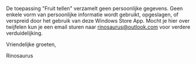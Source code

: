 De toepassing "Fruit tellen" verzamelt geen persoonlijke gegevens. Geen enkele vorm van persoonlijke informatie wordt gebruikt, opgeslagen, of verspreid door het gebruik van deze Windows Store App. Mocht je hier over twijfelen kun je een email sturen naar rinosaurus@outlook.com voor verdere verduidelijking.

Vriendelijke groeten,

Rinosaurus
